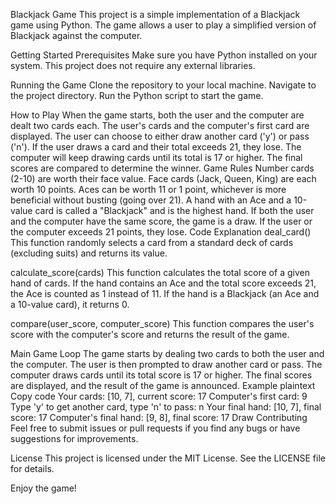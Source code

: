 Blackjack Game
This project is a simple implementation of a Blackjack game using Python. The game allows a user to play a simplified version of Blackjack against the computer.

Getting Started
Prerequisites
Make sure you have Python installed on your system. This project does not require any external libraries.

Running the Game
Clone the repository to your local machine.
Navigate to the project directory.
Run the Python script to start the game.


How to Play
When the game starts, both the user and the computer are dealt two cards each.
The user's cards and the computer's first card are displayed.
The user can choose to either draw another card ('y') or pass ('n').
If the user draws a card and their total exceeds 21, they lose.
The computer will keep drawing cards until its total is 17 or higher.
The final scores are compared to determine the winner.
Game Rules
Number cards (2-10) are worth their face value.
Face cards (Jack, Queen, King) are each worth 10 points.
Aces can be worth 11 or 1 point, whichever is more beneficial without busting (going over 21).
A hand with an Ace and a 10-value card is called a "Blackjack" and is the highest hand.
If both the user and the computer have the same score, the game is a draw.
If the user or the computer exceeds 21 points, they lose.
Code Explanation
deal_card()
This function randomly selects a card from a standard deck of cards (excluding suits) and returns its value.

calculate_score(cards)
This function calculates the total score of a given hand of cards. If the hand contains an Ace and the total score exceeds 21, the Ace is counted as 1 instead of 11. If the hand is a Blackjack (an Ace and a 10-value card), it returns 0.

compare(user_score, computer_score)
This function compares the user's score with the computer's score and returns the result of the game.

Main Game Loop
The game starts by dealing two cards to both the user and the computer.
The user is then prompted to draw another card or pass.
The computer draws cards until its total score is 17 or higher.
The final scores are displayed, and the result of the game is announced.
Example
plaintext
Copy code
Your cards: [10, 7], current score: 17
Computer's first card: 9
Type 'y' to get another card, type 'n' to pass: n
Your final hand: [10, 7], final score: 17
Computer's final hand: [9, 8], final score: 17
Draw
Contributing
Feel free to submit issues or pull requests if you find any bugs or have suggestions for improvements.

License
This project is licensed under the MIT License. See the LICENSE file for details.

Enjoy the game!
